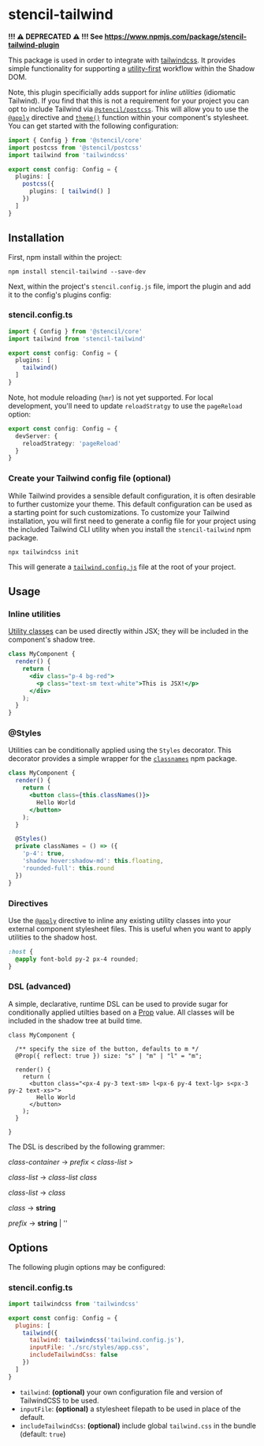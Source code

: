 # stencil-tailwind

__!!! :warning: DEPRECATED :warning: !!! See https://www.npmjs.com/package/stencil-tailwind-plugin__

This package is used in order to integrate with [tailwindcss](https://tailwindcss.com/docs/installation/). It provides
simple functionality for supporting a [utility-first](https://tailwindcss.com/docs/utility-first) workflow within the Shadow DOM.

Note, this plugin specificially adds support for _inline utilities_ (idiomatic Tailwind). If you find that this is not a
requirement for your project you can opt to include Tailwind via [`@stencil/postcss`](https://github.com/ionic-team/stencil-postcss). This will allow you to use the
[`@apply`](https://tailwindcss.com/docs/functions-and-directives/#apply) directive and [`theme()`](https://tailwindcss.com/docs/functions-and-directives/#theme) function within your component's stylesheet. You can get started with the following configuration:

```ts
import { Config } from '@stencil/core'
import postcss from '@stencil/postcss'
import tailwind from 'tailwindcss'

export const config: Config = {
  plugins: [
    postcss({
      plugins: [ tailwind() ]
    })
  ]
}
```

## Installation

First, npm install within the project:

`npm install stencil-tailwind --save-dev`

Next, within the project's `stencil.config.js` file, import the plugin and add it to the config's plugins config:

### stencil.config.ts

```ts
import { Config } from '@stencil/core'
import tailwind from 'stencil-tailwind'

export const config: Config = {
  plugins: [
    tailwind()
  ]
}
```

Note, hot module reloading (`hmr`) is not yet supported. For local development, you'll need to update `reloadStratgy` to use the `pageReload` option:

```ts
export const config: Config = {
  devServer: {
    reloadStrategy: 'pageReload'
  }
}
```

### Create your Tailwind config file (optional)

While Tailwind provides a sensible default configuration, it is often desirable to further customize your theme. This default configuration can be used as a starting point for such customizations. To customize your Tailwind installation, you will first need to generate a config file for your project using the included Tailwind CLI utility when you install the `stencil-tailwind` npm package.

`npx tailwindcss init`

This will generate a [`tailwind.config.js`](https://tailwindcss.com/docs/configuration) file at the root of your project.

## Usage

### Inline utilities

[Utility classes](https://tailwindcss.com/docs/utility-first) can be used directly within JSX; they will be included in the component's shadow tree.

```jsx
class MyComponent {
  render() {
    return (
      <div class="p-4 bg-red">
        <p class="text-sm text-white">This is JSX!</p>
      </div>
    );
  }
}
```

### @Styles

Utilities can be conditionally applied using the `Styles` decorator. This decorator provides a simple wrapper for the
[`classnames`](https://www.npmjs.com/package/classnames) npm package.

```jsx
class MyComponent {
  render() {
    return (
      <button class={this.classNames()}>
        Hello World
      </button>
    );
  }

  @Styles()
  private classNames = () => ({
    'p-4': true,
    'shadow hover:shadow-md': this.floating,
    'rounded-full': this.round
  })
}
```

### Directives

Use the [`@apply`](https://tailwindcss.com/docs/functions-and-directives/#apply) directive to inline any existing utility classes into your external component stylesheet files. This is useful when you want to apply utilities to the shadow host.

```css
:host {
  @apply font-bold py-2 px-4 rounded;
}
```

### DSL (advanced)

A simple, declarative, runtime DSL can be used to provide sugar for conditionally applied utilties based on a
[Prop](https://stenciljs.com/docs/properties) value. All classes will be included in the shadow tree at build time.

```tsx
class MyComponent {

  /** specify the size of the button, defaults to m */
  @Prop({ reflect: true }) size: "s" | "m" | "l" = "m";

  render() {
    return (
      <button class="<px-4 py-3 text-sm> l<px-6 py-4 text-lg> s<px-3 py-2 text-xs>">
        Hello World
      </button>
    );
  }

}
```

The DSL is described by the following grammer:

*class-container* → *prefix* < *class-list* >

*class-list* → *class-list class*

*class-list* → *class*

*class* → **string**

*prefix* → **string** | ''

## Options

The following plugin options may be configured:

### stencil.config.ts

```js
import tailwindcss from 'tailwindcss'

export const config: Config = {
  plugins: [
    tailwind({
      tailwind: tailwindcss('tailwind.config.js'),
      inputFile: './src/styles/app.css',
      includeTailwindCss: false
    })
  ]
}
```

* `tailwind`: **(optional)** your own configuration file and version of TailwindCSS to be used.
* `inputFile`: **(optional)** a stylesheet filepath to be used in place of the default.
* `includeTailwindCss`: **(optional)** include global `tailwind.css` in the bundle (default: `true`)
